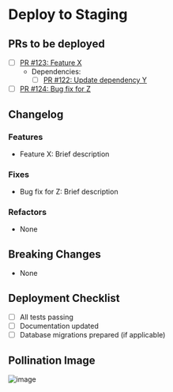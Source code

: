# Deploy to Staging

## PRs to be deployed
<!-- List the PRs that are ready to be deployed to staging, including their URLs and a brief description -->

- [ ] [PR #123: Feature X](https://github.com/your-repo/pull/123)
  - Dependencies:
    - [ ] [PR #122: Update dependency Y](https://github.com/your-repo/pull/122)
- [ ] [PR #124: Bug fix for Z](https://github.com/your-repo/pull/124)

## Changelog
<!-- Provide a brief summary of the changes being deployed -->

### Features
- Feature X: Brief description

### Fixes
- Bug fix for Z: Brief description

### Refactors
- None

## Breaking Changes
<!-- List any breaking changes and migration steps if applicable -->

- None

## Deployment Checklist
- [ ] All tests passing
- [ ] Documentation updated
- [ ] Database migrations prepared (if applicable)

## Pollination Image
<!-- Include a relevant image generated using Pollinations.ai -->

![image](https://image.pollinations.ai/prompt/Deployment%20to%20staging%20environment)

<!-- Feel free to adjust the prompt to better reflect the changes in this deployment -->
